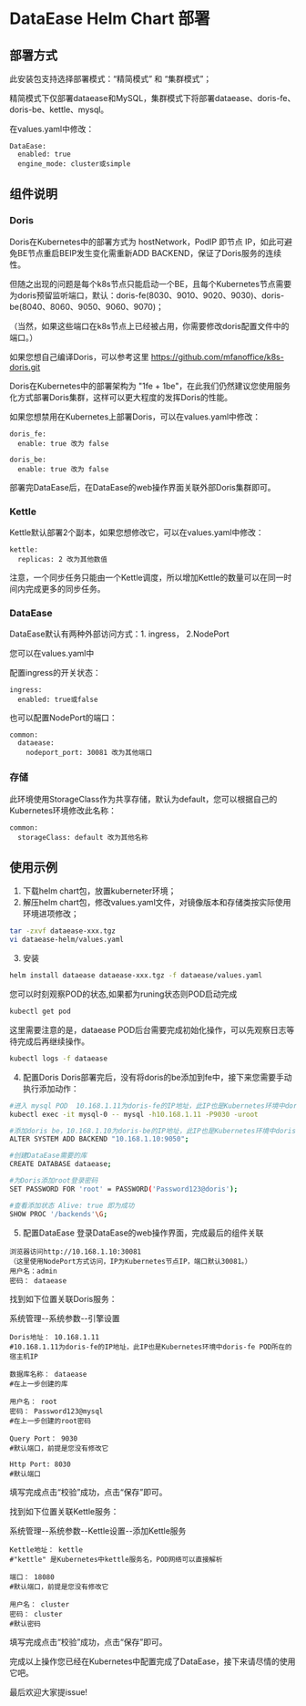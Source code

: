 # DataEase Helm Chart 部署
## 部署方式
此安装包支持选择部署模式：“精简模式” 和 “集群模式”；

精简模式下仅部署dataease和MySQL，集群模式下将部署dataease、doris-fe、doris-be、kettle、mysql。

在values.yaml中修改：
```
DataEase:
  enabled: true
  engine_mode: cluster或simple
```

## 组件说明
### Doris
Doris在Kubernetes中的部署方式为 hostNetwork，PodIP 即节点 IP，如此可避免BE节点重启BEIP发生变化需重新ADD BACKEND，保证了Doris服务的连续性。

但随之出现的问题是每个k8s节点只能启动一个BE，且每个Kubernetes节点需要为doris预留监听端口，默认：doris-fe(8030、9010、9020、9030)、doris-be(8040、8060、9050、9060、9070)；

（当然，如果这些端口在k8s节点上已经被占用，你需要修改doris配置文件中的端口。）

如果您想自己编译Doris，可以参考这里 https://github.com/mfanoffice/k8s-doris.git

Doris在Kubernetes中的部署架构为 "1fe + 1be"，在此我们仍然建议您使用服务化方式部署Doris集群，这样可以更大程度的发挥Doris的性能。

如果您想禁用在Kubernetes上部署Doris，可以在values.yaml中修改：
```
doris_fe:
  enable: true 改为 false

doris_be:
  enable: true 改为 false
```
部署完DataEase后，在DataEase的web操作界面关联外部Doris集群即可。

### Kettle
Kettle默认部署2个副本，如果您想修改它，可以在values.yaml中修改：
```
kettle:
  replicas: 2 改为其他数值
```
注意，一个同步任务只能由一个Kettle调度，所以增加Kettle的数量可以在同一时间内完成更多的同步任务。

### DataEase
DataEase默认有两种外部访问方式：1. ingress， 2.NodePort 

您可以在values.yaml中

配置ingress的开关状态：
```
ingress:
  enabled: true或false
```
也可以配置NodePort的端口：
```
common:
  dataease:
    nodeport_port: 30081 改为其他端口
```
### 存储
此环境使用StorageClass作为共享存储，默认为default，您可以根据自己的Kubernetes环境修改此名称：
```
common:
  storageClass: default 改为其他名称
```

## 使用示例
1. 下载helm chart包，放置kuberneter环境；
2. 解压helm chart包，修改values.yaml文件，对镜像版本和存储类按实际使用环境进项修改；
```bash
tar -zxvf dataease-xxx.tgz
vi dataease-helm/values.yaml
```
3. 安装
```bash
helm install dataease dataease-xxx.tgz -f dataease/values.yaml
```

您可以时刻观察POD的状态,如果都为runing状态则POD启动完成
```bash
kubectl get pod
```

这里需要注意的是，dataease POD后台需要完成初始化操作，可以先观察日志等待完成后再继续操作。
```bash
kubectl logs -f dataease
```
4. 配置Doris
Doris部署完后，没有将doris的be添加到fe中，接下来您需要手动执行添加动作：
```bash
#进入 mysql POD  10.168.1.11为doris-fe的IP地址，此IP也是Kubernetes环境中doris-fe POD所在的宿主机IP
kubectl exec -it mysql-0 -- mysql -h10.168.1.11 -P9030 -uroot

#添加doris be，10.168.1.10为doris-be的IP地址，此IP也是Kubernetes环境中doris-be POD所在的宿主机IP，端口默认不修改。
ALTER SYSTEM ADD BACKEND "10.168.1.10:9050";

#创建DataEase需要的库
CREATE DATABASE dataease;

#为Doris添加root登录密码
SET PASSWORD FOR 'root' = PASSWORD('Password123@doris');

#查看添加状态 Alive: true 即为成功
SHOW PROC '/backends'\G;
```

5. 配置DataEase
登录DataEase的web操作界面，完成最后的组件关联
```
浏览器访问http://10.168.1.10:30081 
（这里使用NodePort方式访问，IP为Kubernetes节点IP，端口默认30081。）
用户名：admin
密码： dataease
```

找到如下位置关联Doris服务： 

系统管理--系统参数--引擎设置
```
Doris地址： 10.168.1.11
#10.168.1.11为doris-fe的IP地址，此IP也是Kubernetes环境中doris-fe POD所在的宿主机IP

数据库名称： dataease
#在上一步创建的库

用户名： root
密码： Password123@mysql
#在上一步创建的root密码

Query Port： 9030
#默认端口，前提是您没有修改它

Http Port: 8030
#默认端口
```
填写完成点击“校验”成功，点击“保存”即可。

找到如下位置关联Kettle服务： 

系统管理--系统参数--Kettle设置--添加Kettle服务
```
Kettle地址： kettle
#"kettle" 是Kubernetes中kettle服务名，POD网络可以直接解析

端口： 18080
#默认端口，前提是您没有修改它

用户名： cluster
密码： cluster
#默认密码
```
填写完成点击“校验”成功，点击“保存”即可。

完成以上操作您已经在Kubernetes中配置完成了DataEase，接下来请尽情的使用它吧。

最后欢迎大家提issue!